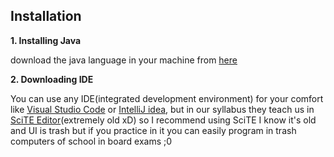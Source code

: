 
## Installation

**1. Installing Java**

download the java language in your machine from [here](https://www.oracle.com/java/technologies/downloads/)

**2. Downloading IDE** 

You can use any IDE(integrated development environment) for your comfort like [Visual Studio Code](https://code.visualstudio.com/) or [IntelliJ idea](https://www.jetbrains.com/idea/), but in our syllabus they teach us in [SciTE Editor](https://www.scintilla.org/SciTEDownload.html)(extremely old xD) so I recommend using SciTE I know it's old and UI is trash but if you practice in it you can easily program in trash computers of school in board exams ;0
